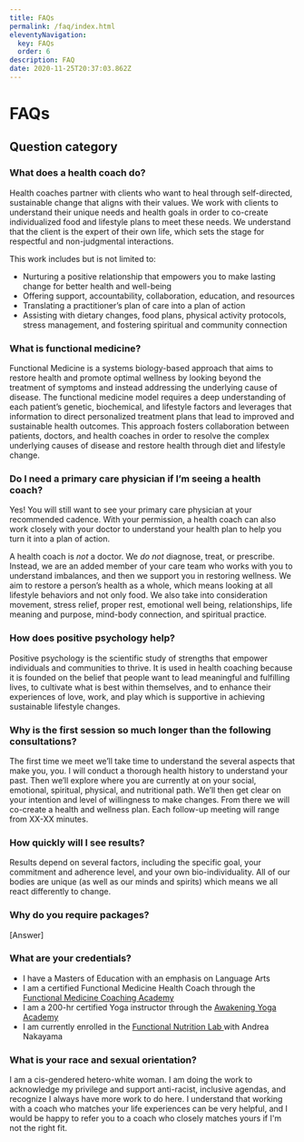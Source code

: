 ```yaml
---
title: FAQs
permalink: /faq/index.html
eleventyNavigation:
  key: FAQs
  order: 6
description: FAQ
date: 2020-11-25T20:37:03.862Z
---
```

# FAQs

## Question category

### What does a health coach do?

Health coaches partner with clients who want to heal through self-directed, sustainable change that aligns with their values. We work with clients to understand their unique needs and health goals in order to co-create individualized food and lifestyle plans to meet these needs. We understand that the client is the expert of their own life, which sets the stage for respectful and non-judgmental interactions.

This work includes but is not limited to:

* Nurturing a positive relationship that empowers you to make lasting change for better health and well-being
* Offering support, accountability, collaboration, education, and resources
* Translating a practitioner’s plan of care into a plan of action
* Assisting with dietary changes, food plans, physical activity protocols, stress management, and fostering spiritual and community connection

### What is functional medicine?

Functional Medicine is a systems biology-based approach that aims to restore health and promote optimal wellness by looking beyond the treatment of symptoms and instead addressing the underlying cause of disease. The functional medicine model requires a deep understanding of each patient’s genetic, biochemical, and lifestyle factors and leverages that information to direct personalized treatment plans that lead to improved and sustainable health outcomes. This approach fosters collaboration between patients, doctors, and health coaches in order to resolve the complex underlying causes of disease and restore health through diet and lifestyle change.

### Do I need a primary care physician if I’m seeing a health coach?

Yes! You will still want to see your primary care physician at your recommended cadence. With your permission, a health coach can also work closely with your doctor to understand your health plan to help you turn it into a plan of action.

A health coach is *not* a doctor. We *do not* diagnose, treat, or prescribe. Instead, we are an added member of your care team who works with you to understand imbalances, and then we support you in restoring wellness. We aim to restore a person’s health as a whole, which means looking at all lifestyle behaviors and not only food. We also take into consideration movement, stress relief, proper rest, emotional well being, relationships, life meaning and purpose, mind-body connection, and spiritual practice. 

### How does positive psychology help?

Positive psychology is the scientific study of strengths that empower individuals and communities to thrive. It is used in health coaching because it is founded on the belief that people want to lead meaningful and fulfilling lives, to cultivate what is best within themselves, and to enhance their experiences of love, work, and play which is supportive in achieving sustainable lifestyle changes.

### Why is the first session so much longer than the following consultations?

The first time we meet we’ll take time to understand the several aspects that make you, you. I will conduct a thorough health history to understand your past. Then we’ll explore where you are currently at on your social, emotional, spiritual, physical, and nutritional path. We’ll then get clear on your intention and level of willingness to make changes. From there we will co-create a health and wellness plan. Each follow-up meeting will range from XX-XX minutes. 

### How quickly will I see results?

Results depend on several factors, including the specific goal, your commitment and adherence level, and your own bio-individuality. All of our bodies are unique (as well as our minds and spirits) which means we all react differently to change. 

### Why do you require packages?

\[Answer]

### What are your credentials?

* I have a Masters of Education with an emphasis on Language Arts
* I am a certified Functional Medicine Health Coach through the [Functional Medicine Coaching Academy](https://functionalmedicinecoaching.org/about/?utm_term=functional%20medicine%20coaching%20academy&utm_campaign=Branded&utm_source=adwords&utm_medium=ppc&hsa_acc=5375084190&hsa_cam=2064195742&hsa_grp=105261798895&hsa_ad=450728778237&hsa_src=g&hsa_tgt=kwd-337115025502&hsa_kw=functional%20medicine%20coaching%20academy&hsa_mt=e&hsa_net=adwords&hsa_ver=3&gclid=Cj0KCQjw24qHBhCnARIsAPbdtlJElKMlmglU3guCO5q118RKmeQCapfDxvdKRgpGGZvWCjwN2XiyzMkaAtc_EALw_wcB)
* I am a 200-hr certified Yoga instructor through the [Awakening Yoga Academy](https://www.awakeningyogaacademy.com/)
* I am currently enrolled in the [Functional Nutrition Lab ](https://www.fxnutrition.com/)with Andrea Nakayama

### What is your race and sexual orientation?

I am a cis-gendered hetero-white woman. I am doing the work to acknowledge my privilege and support anti-racist, inclusive agendas, and recognize I always have more work to do here. I understand that working with a coach who matches your life experiences can be very helpful, and I would be happy to refer you to a coach who closely matches yours if I'm not the right fit.